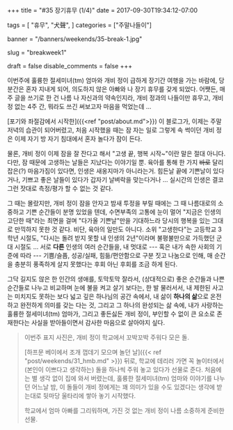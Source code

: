 +++
title = "#35 장기휴무 (1/4)"
date = 2017-09-30T19:34:12-07:00

tags = [
  "휴무",
  "犬聲",
]
categories = ["주말나들이"]

banner = "/banners/weekends/35-break-1.jpg"

slug = "breakweek1"

draft = false
disable_comments = false
+++

이번주에 훌륭한 절세미녀(tm) 엄마와 개비 정이 급하게 장기간 여행을 가는 바람에,
당분간은 혼자 지내게 되어, 의도하지 않은 아빠와 나 장기 휴무를 갖게 되었다.
어쨋든, 매주 글을 쓰기로 한 건 나름 나 자신과의 약속인지라, 개비 정과의
나들이만 휴무고, 개비 정 없는 4주 간, 뭐라도 쓰긴 써보고자 마음을 먹었는데 …

<!--more-->

[포기와 좌절감에서 시작한]({{<ref "post/about.md">}}) 이 블로그가, 이제는
주말 저녁의 습관이 되어버렸고, 처음 시작했을 때는 잠 자는 일로 그렇게 속 썩이던
개비 정은 이제 자기 방 자기 침대에서 혼자 놀다가 잠이 든다.

물론, 개비 정이 이제 잠을 잘 잔다고 해서 "고생 끝, 행복 시작~"이란 말은 절대
아니다. 다만, 잠 때문에 고생하는 날들은 지났다는 이야기일 뿐.
육아를 통해 한 가지 ~~바로~~ 달리 잡은(?) 마음가짐이 있다면, 인생은 새옹지마가
아니라는거. 힘든날 끝에 기쁜날이 있다거나, 기쁘고 좋은 날들이 있다가 갑자기
날벼락을 맞는다거나 … 실시간의 인생은 결코 그런 잣대로 측정/평가 할 수 없는
것 같다.

그 때는 몰랐지만, 개비 정이 잠을 안자고 밤새 투정을 부릴 때에는 그 때 나름대로의
소중하고 기쁜 순간들이 분명 있었을 텐데, 수면부족의 고통에 눈이 멀어 "지금은
인생의 고단한 때"라는 최면을 걸며 "다가올 기쁜날"만을 기대하느라 당시의 행복을
있는 그대로 만끽하지 못한 것 같다. 비단, 육아의 일만도 아니다. 소위
"고생한다"는 고등학교 3학년 시절도, "다시는 돌려 받지 못할 내 인생의
2년"이라며 불평불만으로 가득했던 군대 시절도 … 서로 **다른** 인생의 여러
순간들을, 내 멋대로 --- 혹은 내가 속한 사회의 기준에 따라 --- 기쁨/슬픔,
성공/실패, 힘듦/편안함으로 구분 짓고 나눔으로 인해, 매 순간을 충분히 풍족하게
살지 못했다는 후회 아닌 후회를 조금 하게 된다.

그닥 길지도 않은 한 인간의 생애를, 토막토막 잘라서, (상대적으로) 좋은 순간들과
나쁜 순간들로 나누고 비교하며 눈에 불을 켜고 살기 보다는, 한 발 물러서서, 내
제한된 사고는 미치지도 못하는 보다 넓고 깊은 하나님의 공간 속에서, 내 삶이
**하나의 삶**으로 온전하고 완전하게 의미를 갖는 다는 것, 그리고 그 하나의
완성되는 삶 속에, 내가 사랑하는 훌륭한 절세미녀(tm) 엄마가, 그리고 좋든싫든
개비 정이, 부인할 수 없이 큰 요소로 존재한다는 사실을 받아들이면서 감사한
마음으로 살아야지 싶다.

> 이번주 표지 사진은, 개비 정이 학교에서 꼬박꼬박 주워다 모은 돌.
>
> [하프문 베이에서 조개 껍데기 모으며 놀던 날]({{< ref "post/weekends/31_hmb.md" >}}) 뒤로, 학교에 데리러 가면 꼭 놀이터에서
> (본인이 이쁘다고 생각하는) 돌을 하나씩 주워 놓고 있다가 선물로 준다.
> 처음에는 별 생각 없이 집에 와서 버렸는데, 훌륭한 절세미녀(tm) 엄마와 이야기를
> 나누던 어느날 밤, 이 돌들이 개비 정에게는 꽤 의미가 있을 수도 있겠다는 생각에
> 받는대로 뒷마당 울타리에 쌓아 놓기 시작했다.
>
> 학교에서 엄마 아빠를 그리워하며, 가진 것 없는 개비 정이 나름 소중하게 준비한
> 선물.
